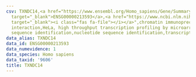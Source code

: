 ```yaml
---
csv: TXNDC14,<a href="https://www.ensembl.org/Homo_sapiens/Gene/Summary?db=core;g=ENSG00000213593"
  target="_blank">ENSG00000213593</a>,<a href="https://www.ncbi.nlm.nih.gov/pubmed/17216044"
  target="_blank"><i class="fas fa-file"></i></a>",chromatin immunoprecipitation assay,direct
  interaction,HeLa, high throughput transcription profiling by microarray,nucleotide
  sequence identification,nucleotide sequence identification,transcriptional regulation,
data_alias: TXNDC14
data_id: ENSG00000213593
data_numevidence: 1
data_species: Homo sapiens
data_taxid: '9606'
title: TXNDC14
---
```

